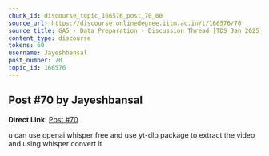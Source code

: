 ```yaml
---
chunk_id: discourse_topic_166576_post_70_00
source_url: https://discourse.onlinedegree.iitm.ac.in/t/166576/70
source_title: GA5 - Data Preparation - Discussion Thread [TDS Jan 2025]
content_type: discourse
tokens: 60
username: Jayeshbansal
post_number: 70
topic_id: 166576
---
```


## Post #70 by Jayeshbansal

**Direct Link**: [Post #70](https://discourse.onlinedegree.iitm.ac.in/t/166576/70)

u can use openai whisper free and use yt-dlp package to extract the video and using whisper convert it
